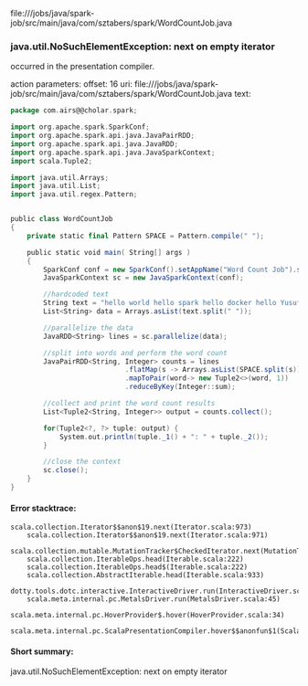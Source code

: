 file://<WORKSPACE>/jobs/java/spark-job/src/main/java/com/sztabers/spark/WordCountJob.java
### java.util.NoSuchElementException: next on empty iterator

occurred in the presentation compiler.

action parameters:
offset: 16
uri: file://<WORKSPACE>/jobs/java/spark-job/src/main/java/com/sztabers/spark/WordCountJob.java
text:
```scala
package com.airs@@cholar.spark;

import org.apache.spark.SparkConf;
import org.apache.spark.api.java.JavaPairRDD;
import org.apache.spark.api.java.JavaRDD;
import org.apache.spark.api.java.JavaSparkContext;
import scala.Tuple2;

import java.util.Arrays;
import java.util.List;
import java.util.regex.Pattern;


public class WordCountJob
{
	private static final Pattern SPACE = Pattern.compile(" ");

    public static void main( String[] args )
    {
        SparkConf conf = new SparkConf().setAppName("Word Count Job").setMaster("local");
		JavaSparkContext sc = new JavaSparkContext(conf);

		//hardcoded text
		String text = "hello world hello spark hello docker hello Yusuf hello java";
		List<String> data = Arrays.asList(text.split(" "));

		//parallelize the data
		JavaRDD<String> lines = sc.parallelize(data);

		//split into words and perform the word count
		JavaPairRDD<String, Integer> counts = lines
							.flatMap(s -> Arrays.asList(SPACE.split(s)).iterator())
							.mapToPair(word-> new Tuple2<>(word, 1))
							.reduceByKey(Integer::sum);

		//collect and print the word count results
		List<Tuple2<String, Integer>> output = counts.collect();

		for(Tuple2<?, ?> tuple: output) {
			System.out.println(tuple._1() + ": " + tuple._2());
		}

		//close the context
		sc.close();
    }
}
```



#### Error stacktrace:

```
scala.collection.Iterator$$anon$19.next(Iterator.scala:973)
	scala.collection.Iterator$$anon$19.next(Iterator.scala:971)
	scala.collection.mutable.MutationTracker$CheckedIterator.next(MutationTracker.scala:76)
	scala.collection.IterableOps.head(Iterable.scala:222)
	scala.collection.IterableOps.head$(Iterable.scala:222)
	scala.collection.AbstractIterable.head(Iterable.scala:933)
	dotty.tools.dotc.interactive.InteractiveDriver.run(InteractiveDriver.scala:168)
	scala.meta.internal.pc.MetalsDriver.run(MetalsDriver.scala:45)
	scala.meta.internal.pc.HoverProvider$.hover(HoverProvider.scala:34)
	scala.meta.internal.pc.ScalaPresentationCompiler.hover$$anonfun$1(ScalaPresentationCompiler.scala:342)
```
#### Short summary: 

java.util.NoSuchElementException: next on empty iterator